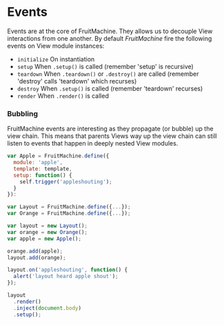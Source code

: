 # Events

Events are at the core of FruitMachine. They allows us to decouple View interactions from one another. By default *FruitMachine* fire the following events on View module instances:

- `initialize` On instantiation
- `setup` When `.setup()` is called (remember 'setup' is recursive)
- `teardown` When `.teardown()` or `.destroy()` are called (remember 'destroy' calls 'teardown' which recurses)
- `destroy` When `.setup()` is called (remember 'teardown' recurses)
- `render` When `.render()` is called

### Bubbling

FruitMachine events are interesting as they propagate (or bubble) up the view chain. This means that parents Views way up the view chain can still listen to events that happen in deeply nested View modules.

```js
var Apple = FruitMachine.define({
  module: 'apple',
  template: template,
  setup: function() {
    self.trigger('appleshouting');
  }
}):

var Layout = FruitMachine.define({...});
var Orange = FruitMachine.define({...});

var layout = new Layout();
var orange = new Orange();
var apple = new Apple();

orange.add(apple);
layout.add(orange);

layout.on('appleshouting', function() {
  alert('layout heard apple shout');
});

layout
  .render()
  .inject(document.body)
  .setup();
```

